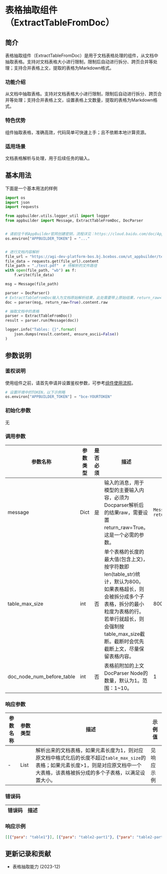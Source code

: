 # 表格抽取组件（ExtractTableFromDoc）

## 简介
表格抽取组件（ExtractTableFromDoc）是用于文档表格处理的组件，从文档中抽取表格。支持对文档表格大小进行限制，限制后自动进行拆分、跨页合并等处理；支持合并表格上文，提取的表格为Markdown格式。

### 功能介绍
从文档中抽取表格。支持对文档表格大小进行限制，限制后自动进行拆分、跨页合并等处理；支持合并表格上文，设置表格上文数量，提取的表格为Markdown格式。

### 特色优势
组件抽取表格，准确高效，代码简单可快速上手；且不依赖本地计算资源。

### 适用场景
文档表格解析与处理，用于后续任务的输入。

## 基本用法
下面是一个基本用法的样例

```python
import os
import json
import requests

from appbuilder.utils.logger_util import logger
from appbuilder import Message, ExtractTableFromDoc, DocParser


# 请前往千帆AppBuilder官网创建密钥，流程详见：https://cloud.baidu.com/doc/AppBuilder/s/Olq6grrt6#1%E3%80%81%E5%88%9B%E5%BB%BA%E5%AF%86%E9%92%A5
os.environ["APPBUILDER_TOKEN"] = "..."


# 进行文档内容解析
file_url = "https://agi-dev-platform-bos.bj.bcebos.com/ut_appbuilder/test.pdf?authorization=bce-auth-v1/e464e6f951124fdbb2410c590ef9ed2f/2024-01-25T12%3A56%3A15Z/-1/host/b54178fea9be115eafa2a8589aeadfcfaeba20d726f434f871741d4a6cb0c70d"
file_data = requests.get(file_url).content
file_path = "./test.pdf"  # 待解析的文件路径
with open(file_path, "wb") as f:
    f.write(file_data)

msg = Message(file_path)

parser = DocParser()
# ExtractTableFromDoc输入为文档原始解析结果，此处需要带上原始结果，return_raw=True.
doc = parser(msg, return_raw=True).content.raw

# 抽取文档中的表格
parser = ExtractTableFromDoc()
result = parser.run(Message(doc))

logger.info("Tables: {}".format(
    json.dumps(result.content, ensure_ascii=False))
)
```

## 参数说明
### 鉴权说明
使用组件之前，请首先申请并设置鉴权参数，可参考[组件使用流程](https://cloud.baidu.com/doc/AppBuilder/s/Olq6grrt6#1%E3%80%81%E5%88%9B%E5%BB%BA%E5%AF%86%E9%92%A5)。
```python
# 设置环境中的TOKEN，以下示例略
os.environ["APPBUILDER_TOKEN"] = "bce-YOURTOKEN"
```

### 初始化参数
无

### 调用参数

|参数名称 |参数类型 |是否必须 |描述 |示例值|
|--------|--------|--------|----|------|
|message | Dict  |是 | 输入的消息，用于模型的主要输入内容，必须为Docparser解析后的结果raw，需要设置return_raw=True。这是一个必需的参数。| `Message(parser(msg, return_raw=True).content.raw)` |
|table_max_size |int  |否 |单个表格的长度的最大值(包含上文)，按字符数即len(table_str)统计，默认为800。如果表格超长，则会被拆分成多个子表格，拆分的最小粒度为表格的行。若单行就超长，则会强制按table_max_size截断。截断时会优先截断上文，尽量保留表格内容。 | 800 |
|doc_node_num_before_table |int  |否 |表格前附加的上文DocParser Node的数量，默认为1。范围：1~10。 | 1 |

### 响应参数
|参数名称 |参数类型 |描述 |示例值|
|--------|--------|----|------|
| - | List  | 解析出来的文档表格，如果元素长度为1，则对应原文档中格式化后的长度不超过`table_max_size`的表格；如果元素长度>1，则是对应原文档中一个大表格，该表格被拆分成的多个子表格，以满足设置大小。 | 见响应示例 |

### 错误码
|错误码|描述|
|------|---|


### 响应示例
```json
[[{"para": "table1"}], [{"para": "table2-part1"}, {"para": "table2-part2"}]]
```

## 更新记录和贡献
* 表格抽取能力 (2023-12)